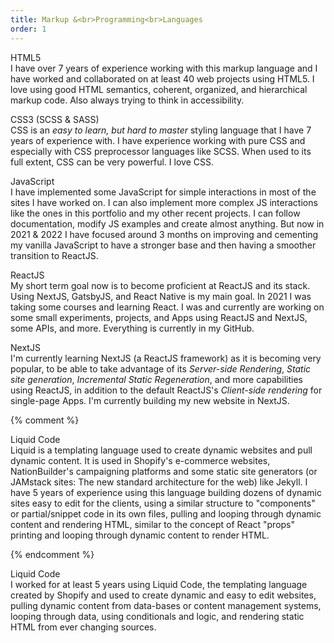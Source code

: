 ```yaml
---
title: Markup &<br>Programming<br>Languages
order: 1
---
```


<p><span class="font-light">HTML5</span><br>I have over 7 years of experience working with this markup language and I have worked and collaborated on at least 40 web projects using HTML5. I love using good HTML semantics, coherent, organized, and hierarchical markup code. Also always trying to think in accessibility.</p>

<p><span class="font-light">CSS3 (SCSS & SASS)</span><br>CSS is an <em>easy to learn, but hard to master</em> styling language that I have 7 years of experience with. I have experience working with pure CSS and especially with CSS preprocessor languages like SCSS<!--SASS--><!-- or Less-->. <!--CSS, -->When used to its full extent, CSS can be very powerful.<!-- Modern web responsive design is all in the CSS, it was stablished to be no longer in the HTML and styles should be independent from structure.--><!-- You may want to re-size your screen and check out this portfolio in responsive, that will show some CSS skills.--> I love CSS.</p><!--Knowing and using CSS well can be very, very powerful.-->

<p><span class="font-light">JavaScript</span><br><!--Although most of the sites I have worked on have at least some JavaScript for simple interactions, plus I also implemented more complex JS and many playful elements through all this portfolio website and my two latest sites, following some documentation and making hundreds of modifications to adapt everything with purpose into my unique designs and websites, like this one on every page. -->I <!--took a basic JS course in the past and -->have implemented some JavaScript for simple interactions in most of the sites I have worked on. I can also implement more complex JS interactions like the ones in this portfolio and my other recent projects. I can follow documentation, modify <!--experimental -->JS examples and create almost anything. But now in 2021 & 2022 I have focused around 3 months on improving and cementing my vanilla JavaScript to have a stronger base and then having a smoother transition to ReactJS.</p>

<p><span class="font-light">ReactJS</span><br>My short term goal now is to become proficient at ReactJS and its stack<!-- (and vanilla JS as well),-->. Using NextJS<!-- (JAMstack)-->, GatsbyJS, and React Native is my main goal<!--, and more-->. <!--I'm currently -->In 2021 I was taking some courses and learning React<!-- which I'm loving-->. <!--I'll re-do my portfolio for a version 3 using it soon. --><!--I'm working-->I was and currently are working on some <!--experimental small Apps-->small experiments, projects, and Apps<!-- now too--> using ReactJS and NextJS,<!-- and--> some APIs<!-- (like edamam's: <em>https://www.edamam.com/</em>)-->, and more<!--; I'll want to display them later when I have a MVP to show-->. Everything is currently in my GitHub.</p>

<p><span class="font-light">NextJS</span><br>I'm currently learning NextJS (a ReactJS <!--meta -->framework) as<!-- part of the ReactJS stack--> it is <!--awesome and it is -->becoming very popular, to be able to take advantage of its <em>Server-side Rendering</em>, <em>Static site generation</em>, <em>Incremental Static Regeneration</em>, and more capabilities using ReactJS, in addition to the default ReactJS's <em>Client-side rendering</em> for single-page Apps. I'm currently building my new website in NextJS.</p>

<!--Now even Shopify has its own new JavaScript Framework: Hydrogen-->
{% comment %}
<p><span class="font-light">Liquid Code</span><br>Liquid is a templating language used to create dynamic websites and pull dynamic content. It is used in Shopify's e-commerce websites, NationBuilder's campaigning platforms and some static site generators (or JAMstack sites: The new standard architecture for the web) like Jekyll. I have 5 years of experience using this language building dozens of dynamic sites easy to edit for the clients, using a similar structure to "components" or partial/snippet code in its own files, pulling and looping through dynamic content and rendering HTML, similar to the concept of React "props" printing and looping through dynamic content to render <!--JSX (or extended HTML code)-->HTML.</p><!--My experience using this language has meant I am able to accomplish more than the regular.-->
{% endcomment %}

<p><span class="font-light">Liquid Code</span><br>I worked for at least 5 years using Liquid Code, the templating language created by Shopify and used to create dynamic and easy to edit websites, pulling dynamic content from data-bases or content management systems, looping through data, using conditionals and logic, and rendering static HTML from <!--dynamic-->ever changing sources.</p>

<!--<p><span class="font-light">Javascript & React</span><br>I retain a working knowledge of the language which I continue to expand on an ongoing basis. My short term goal now is to become proficient at JavaScript and React.js, I'm currently taking some courses improving my JS skills and learning React.</p>--><!--I'm currently expanding my knowledge and focusing on learning it better to be able to master it.-->

<!--<p><span class="font-light">React Js</span><br>I retain a working knowledge of the language, and is my main focus to expand my current skillset. I intend on transferring some of my newest sites to this language using Next.js in the future.</p>--><!--I have small knowledge-->

<!--<p><span class="font-light">Green Sock Animation Platform</span><br>It is currently powering some of the animations in this portfolio and a couple of my recent projects. I continue to expand my capabilities to give even more life to future sites and create more interesting interactive designs.</p>-->